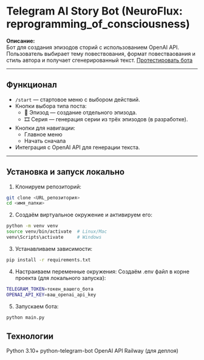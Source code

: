 # Telegram AI Story Bot (NeuroFlux: reprogramming_of_consciousness)

**Описание:**  
Бот для создания эпизодов сторий с использованием OpenAI API. Пользователь выбирает тему повествования, формат повестваования и стиль автора и получает сгенерированный текст.  [Протестировать бота](https://t.me/chitchattering_bot)

---

## Функционал

- `/start` — стартовое меню с выбором действий.  
- Кнопки выбора типа поста:  
  - 📘 Эпизод — создание отдельного эпизода.  
  - 🎞 Серия — генерация серии из трёх эпизодов (в разработке).  
- Кнопки для навигации:  
  - Главное меню  
  - Начать сначала  
- Интеграция с OpenAI API для генерации текста.  

---

## Установка и запуск локально

1. Клонируем репозиторий:

```bash
git clone <URL_репозитория>
cd <имя_папки>
```
2. Создаём виртуальное окружение и активируем его:

```bash
python -m venv venv
source venv/bin/activate  # Linux/Mac
venv\Scripts\activate     # Windows
```
3. Устанавливаем зависимости:

```bash
pip install -r requirements.txt
```
4. Настраиваем переменные окружения:
Создаём .env файл в корне проекта (для локального запуска):

```bash
TELEGRAM_TOKEN=токен_вашего_бота
OPENAI_API_KEY=ваш_openai_api_key
```
5. Запускаем бота:

```bash
python main.py
```
## Технологии

Python 3.10+
python-telegram-bot
OpenAI API
Railway (для деплоя)

